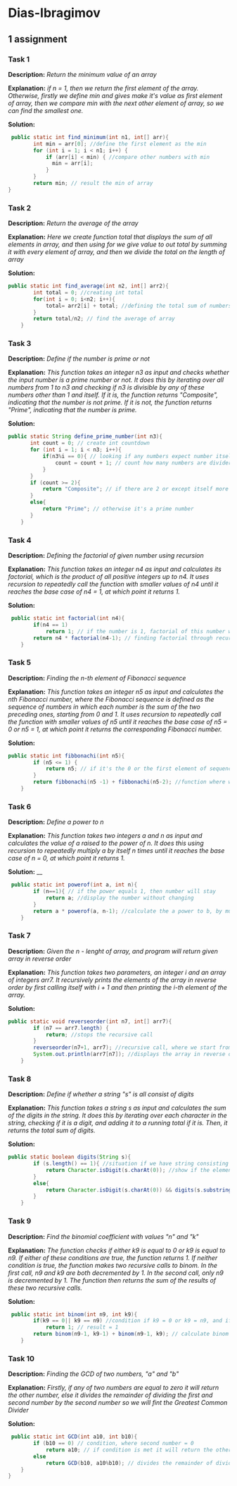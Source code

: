 # Dias-Ibragimov
## 1 assignment
### Task 1

__Description:__ _Return the minimum value of an array_ 

__Explanation:__ _if n = 1, then we return the first element of the array. Otherwise, firstly we define min and gives make it's value as first element of array,
then we compare min with the next other element of array, so we can find the smallest one._

__Solution:__
````Java
 public static int find_minimum(int n1, int[] arr){
        int min = arr[0]; //define the first element as the min
        for (int i = 1; i < n1; i++) {
            if (arr[i] < min) { //compare other numbers with min
              min = arr[i];
            }
        }
        return min; // result the min of array
}
````

### Task 2

__Description:__ _Return the average of the array_

__Explanation:__ _Here we create function total that displays the sum of all elements in array,
and then using for we give value to out total by summing it with every element of array, and then we
divide the total on the length of array_

__Solution:__

````Java
public static int find_average(int n2, int[] arr2){
        int total = 0; //creating int total
        for(int i = 0; i<n2; i++){
            total= arr2[i] + total; //defining the total sum of numbers in array
        }
        return total/n2; // find the average of array
    }
````

### Task 3

__Description:__ _Define if the number is prime or not_

__Explanation:__ _This function takes an integer n3 as input and checks whether the input number is a prime number or not. 
It does this by iterating over all numbers from 1 to n3 and checking if n3 is divisible by any of these numbers other than 
1 and itself. If it is, the function returns "Composite", indicating that the number is not prime. If it is not, the function 
returns "Prime", indicating that the number is prime._

__Solution:__
````Java
public static String define_prime_number(int n3){
       int count = 0; // create int countdown
       for (int i = 1; i < n3; i++){
           if(n3%i == 0){ // looking if any numbers expect number itself could be divider
               count = count + 1; // count how many numbers are divider
           }
       }
       if (count >= 2){
           return "Composite"; // if there are 2 or except itself more divider this number is not prime
       }
       else{
           return "Prime"; // otherwise it's a prime number
       }
    }
````

### Task 4

__Description:__ _Defining the factorial of given number using recursion_

__Explanation:__ _This function takes an integer n4 as input and calculates its factorial, which is the product of all 
positive integers up to n4. It uses recursion to repeatedly call the function with smaller values of n4 until it reaches 
the base case of n4 = 1, at which point it returns 1._

__Solution:__

````Java
 public static int factorial(int n4){
        if(n4 == 1)
            return 1; // if the number is 1, factorial of this number will be 1
        return n4 * factorial(n4-1); // finding factorial through recursive call, by multiplying it numbers that lower then itself
    }
````

### Task 5

__Description:__ _Finding the n-th element of Fibonacci sequence_

__Explanation:__ _This function takes an integer n5 as input and calculates the nth Fibonacci number, where the Fibonacci sequence is defined as the sequence of numbers in which each number is the sum of the two preceding ones, starting from 0 and 1. It uses recursion to repeatedly call the function with smaller values of n5 until it reaches the base case of n5 = 0 or n5 = 1, at which point it returns the corresponding Fibonacci number._

__Solution:__

````Java
public static int fibbonachi(int n5){
        if (n5 <= 1) {
            return n5; // if it's the 0 or the first element of sequence result will be 1
        }
        return fibbonachi(n5 -1) + fibbonachi(n5-2); //function where we define every element of the sequence till we find the n-th element
    }
````

### Task 6

__Description:__ _Define a power to n_

__Explanation:__ _This function takes two integers a and n as input and calculates the value of a raised to the power of n. It does this using recursion to repeatedly multiply a by itself n times until it reaches the base case of n = 0, at which point it returns 1._

__Solution:__ __

````Java
 public static int powerof(int a, int n){
        if (n==1){ // if the power equals 1, then number will stay
            return a; //display the number without changing
        }
        return a * powerof(a, n-1); //calculate the a power to b, by multiplying it till the amount of it will be equal n
    }
````

### Task 7

__Description:__ _Given the n - lenght of array, and program will return given array in reverse order_

__Explanation:__ _This function takes two parameters, an integer i and an array of integers arr7. It recursively prints the elements of the array in reverse order by first calling itself with i + 1 and then printing the i-th element of the array._

__Solution:__

````Java
public static void reverseorder(int n7, int[] arr7){
        if (n7 == arr7.length) {
            return; //stops the recursive call
        }
        reverseorder(n7+1, arr7); //recursive call, where we start from the end
        System.out.println(arr7[n7]); //displays the array in reverse order
    }
````

### Task 8

__Description:__ _Define if whether a string "s" is all consist of digits_

__Explanation:__ _This function takes a string s as input and calculates the sum of the digits in the string. It does this by iterating over each character in the string, checking if it is a digit, and adding it to a running total if it is. Then, it returns the total sum of digits._

__Solution:__ 

````Java
public static boolean digits(String s){
        if (s.length() == 1){ //situation if we have string consisting only of 1 element
            return Character.isDigit(s.charAt(0)); //show if the element is digit or not
        }
        else{
            return Character.isDigit(s.charAt(0)) && digits(s.substring(1)); //checks every element if it is digit or not
        }
    }
````

### Task 9

__Description:__ _Find the binomial coefficient with values "n" and "k"_

__Explanation:__ _The function checks if either k9 is equal to 0 or k9 is equal to n9. If either of these conditions are true, the function returns 1. If neither condition is true, the function makes two recursive calls to binom. In the first call, n9 and k9 are both decremented by 1. In the second call, only n9 is decremented by 1. The function then returns the sum of the results of these two recursive calls._

__Solution:__

````Java
 public static int binom(int n9, int k9){
        if(k9 == 0|| k9 == n9) //condition if k9 = 0 or k9 = n9, and if condition is met it gives the result equal 1
            return 1; // result = 1
        return binom(n9-1, k9-1) + binom(n9-1, k9); // calculate binom of two numbers using recursive call
    }
````

### Task 10

__Description:__ _Finding the GCD of two numbers, "a" and "b"_

__Explanation:__ _Firstly, if any of two numbers are equal to zero it will return the other number, else it divides the remainder of dividing the first and second number by the second number so we will fint the Greatest Common Divider_

__Solution:__

````Java
 public static int GCD(int a10, int b10){
        if (b10 == 0) // condition, where second number = 0
            return a10; // if condition is met it will return the other number
        else
            return GCD(b10, a10%b10); // divides the remainder of dividing the first and second number by the second number
    }
}
````